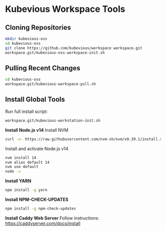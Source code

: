 # Kubevious Workspace Tools

## Cloning Repositories
```sh
mkdir kubevious-oss
cd kubevious-oss
git clone https://github.com/kubevious/workspace workspace.git
workspace.git/kubevious-oss-workspace-init.sh
```

## Pulling Recent Changes
```sh
cd kubevious-oss
workspace.git/kubevious-workspace-pull.sh
```

## Install Global Tools
Run full install script:
```sh
workspace.git/kubevious-workstation-init.sh
```

**Install Node.js v14**
Install NVM
```sh
curl -o- https://raw.githubusercontent.com/nvm-sh/nvm/v0.39.1/install.sh | bash
```

Install and activate Node.js v14
```sh
nvm install 14
nvm alias default 14
nvm use default
node -v
```

**Install YARN**
```sh
npm install -g yarn
```

**Install NPM-CHECK-UPDATES**
```sh
npm install -g npm-check-updates
```
**Install Caddy Web Server**
Follow instructions: https://caddyserver.com/docs/install